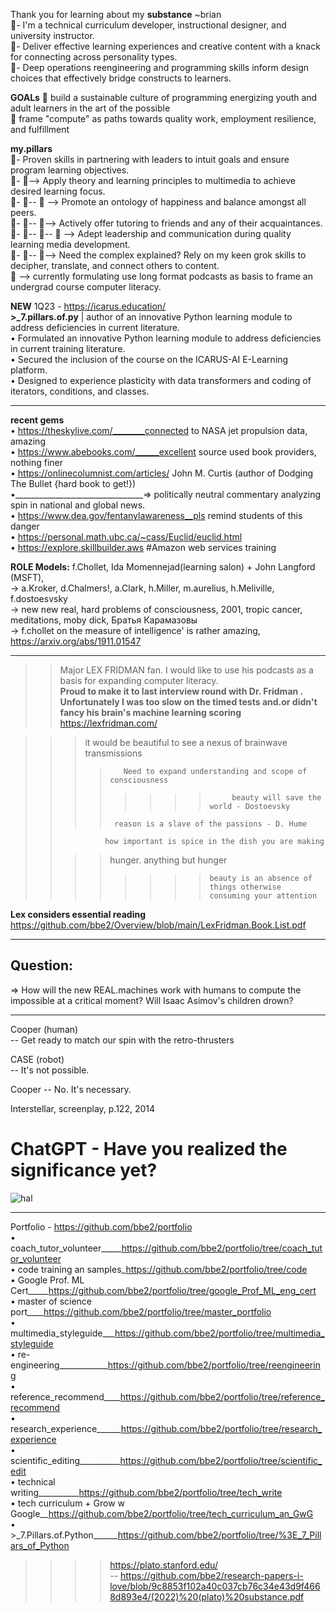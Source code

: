 Thank you for learning about my **substance** ~brian  
👀- I'm a technical curriculum developer, instructional designer, and university instructor.  
👀- Deliver effective learning experiences and creative content with a knack for connecting across personality types.  
👀- Deep operations reengineering and programming skills inform design choices that effectively bridge constructs to learners.  

**GOALs**
👋  build a sustainable culture of programming energizing youth and adult learners in the art of the possible  
👋  frame "compute" as paths towards quality work, employment resilience, and fulfillment  

**my.pillars**  
👀-  Proven skills in partnering with leaders to intuit goals and ensure program learning objectives.   
👀- 👀-->  Apply theory and learning principles to multimedia to achieve desired learning focus.   
👀- 👀-- 👀 --> Promote an ontology of happiness and balance amongst all peers.  
👀- 👀-- 👀-->  Actively offer tutoring to friends and any of their acquaintances.  
👀- 👀-- 👀-- 👀 --> Adept leadership and communication during quality learning media development.    
👀- 👀-- 👀--> Need the complex explained? Rely on my keen grok skills to decipher, translate, and connect others to content.   
👀 --> currently formulating use long format podcasts as basis to frame an undergrad course computer literacy.  

**NEW** 1Q23 - https://icarus.education/  
**>_7.pillars.of.py** | author of an innovative Python learning module to address deficiencies in current literature.  
• Formulated an innovative Python learning module to address deficiencies in current training literature.  
• Secured the inclusion of the course on the ICARUS-AI E-Learning platform.  
• Designed to experience plasticity with data transformers and coding of iterators, conditions, and classes.  

------------

**recent gems**  
• https://theskylive.com/________connected to NASA jet propulsion data, amazing   
• https://www.abebooks.com/______excellent source used book providers, nothing finer  
• https://onlinecolumnist.com/articles/ John M. Curtis (author of Dodging The Bullet {hard book to get!})  
•________________________________=> politically neutral commentary analyzing spin in national and global news.  
• https://www.dea.gov/fentanylawareness__pls remind students of this danger     
• https://personal.math.ubc.ca/~cass/Euclid/euclid.html  
• https://explore.skillbuilder.aws  #Amazon web services training  

**ROLE Models:** f.Chollet, Ida Momennejad(learning salon) + John Langford (MSFT),  
-> a.Kroker, d.Chalmers!, a.Clark, h.Miller, m.aurelius, h.Meliville, f.dostoesvsky  
-> new new real, hard problems of consciousness, 2001, tropic cancer, meditations, moby dick, Братья Карамазовы  
-> f.chollet on the measure of intelligence' is rather amazing, https://arxiv.org/abs/1911.01547  

---------

>> Major LEX FRIDMAN fan. I would like to use his podcasts as a basis for expanding computer literacy.  
**Proud to make it to last interview round with Dr. Fridman <secretary position>.**  
**Unfortunately I was too slow on the timed tests and.or didn't fancy his brain's machine learning scoring**
https://lexfridman.com/    

>>>it would be beautiful to see a nexus of brainwave transmissions  
>>>>        Need to expand understanding and scope of consciousness   
>>>> >>>>          beauty will save the world - Dostoevsky   
>>>>      reason is a slave of the passions - D. Hume  
>>               how important is spice in the dish you are making  
>>>>  hunger. anything but hunger  
>>>> >>>>     beauty is an absence of things otherwise consuming your attention  
**Lex considers essential reading**   https://github.com/bbe2/Overview/blob/main/LexFridman.Book.List.pdf  

-----------

## Question:
=> How will the new REAL.machines work with humans to compute the impossible at a critical moment?
Will Isaac Asimov's children drown?  

----------

Cooper (human)  
-- Get ready to match our spin with the retro-thrusters  

CASE (robot)  
-- It's not possible.  

Cooper 
-- No. It's necessary.  

Interstellar, screenplay, p.122, 2014  

# ChatGPT - Have you realized the significance yet?  

![hal](https://user-images.githubusercontent.com/59778456/214678743-db47b171-78a6-4797-8995-6b6b41a0bf52.png)


 ----------------
Portfolio  - https://github.com/bbe2/portfolio  
• coach_tutor_volunteer_____https://github.com/bbe2/portfolio/tree/coach_tutor_volunteer  
• code training an samples_https://github.com/bbe2/portfolio/tree/code  
• Google Prof. ML Cert_____https://github.com/bbe2/portfolio/tree/google_Prof_ML_eng_cert  
• master of science port____https://github.com/bbe2/portfolio/tree/master_portfolio  
• multimedia_styleguide___https://github.com/bbe2/portfolio/tree/multimedia_styleguide  
• re-engineering____________https://github.com/bbe2/portfolio/tree/reengineering  
• reference_recommend____https://github.com/bbe2/portfolio/tree/reference_recommend  
• research_experience______https://github.com/bbe2/portfolio/tree/research_experience  
• scientific_editing__________https://github.com/bbe2/portfolio/tree/scientific_edit  
• technical writing__________https://github.com/bbe2/portfolio/tree/tech_write  
• tech curriculum + Grow w Google__https://github.com/bbe2/portfolio/tree/tech_curriculum_an_GwG  
• >_7.Pillars.of.Python______https://github.com/bbe2/portfolio/tree/%3E_7_Pillars_of_Python  

>>>> https://plato.stanford.edu/  
 -- https://github.com/bbe2/research-papers-i-love/blob/9c8853f102a40c037cb76c34e43d9f4668d893e4/(2022)%20(plato)%20substance.pdf   
 
